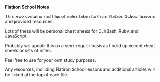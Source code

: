 **Flatiron School Notes** 

This repo contains .md files of notes taken for/from Flatiron School lessons and provided resources. 

Lots of these will be personal cheat sheets for CLI/Bash, Ruby, and JavaScript. 

Probably will update this on a semi-regular basis as I build up decent cheat sheets or sets of notes. 

Feel free to use for your own study purposes. 

Any resources, including Flatiron School lessons and additional articles will be linked at the top of each file. 

